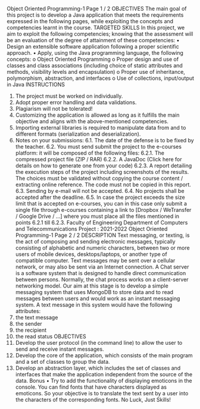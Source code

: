 Object Oriented Programming-1
Page 1 / 2
OBJECTIVES
The main goal of this project is to develop a Java application that meets the requirements expressed
in the following pages, while exploiting the concepts and competencies learnt in the course.
TARGETED SKILLS
In this project, we aim to exploit the following competencies; knowing that the assessment will be
an evaluation of the degree of attainment of these competencies:
• Design an extensible software application following a proper scientific approach.
• Apply, using the Java programming language, the following concepts:
o Object Oriented Programming
o Proper design and use of classes and class associations (including choice of static
attributes and methods, visibility levels and encapsulation)
o Proper use of inheritance, polymorphism, abstraction, and interfaces
o Use of collections, input/output in Java
INSTRUCTIONS
1. The project must be worked on individually.
2. Adopt proper error handling and data validations.
3. Plagiarism will not be tolerated!
4. Customizing the application is allowed as long as it fulfills the main objective and aligns with
the above-mentioned competencies.
5. Importing external libraries is required to manipulate data from and to different formats
(serialization and deserialization).
6. Notes on your submissions:
6.1. The date of the defense is to be fixed by the teacher.
6.2. You must send submit the project to the e-courses platform: it will be composed of the
following files:
6.2.1. The compressed project file (ZIP / RAR)
6.2.2. A JavaDoc (Click here for details on how to generate one from your code)
6.2.3. A report detailing the execution steps of the project including screenshots of the
results. The choices must be validated without copying the course content / extracting
online reference. The code must not be copied in this report.
6.3. Sending by e-mail will not be accepted.
6.4. No projects shall be accepted after the deadline.
6.5. In case the project exceeds the size limit that is accepted on e-courses, you can in this case
only submit a single file through e-courses containing a link to [Dropbox / WeTransfer /
Google Drive / ...] where you must place all the files mentioned in points 6.2.1 till 6.2.3.
Faculty of Engineering
Department of Computers and Telecommunications
Project : 2021-2022
Object Oriented Programming-1
Page 2 / 2
DESCRIPTION
Text messaging, or texting, is the act of composing and sending electronic messages, typically
consisting of alphabetic and numeric characters, between two or more users of mobile devices,
desktops/laptops, or another type of compatible computer. Text messages may be sent over a cellular
network, or may also be sent via an Internet connection.
A Chat server is a software system that is designed to handle direct communication between persons.
Normally, the chat process works on a client-server networking model.
Our aim at this stage is to develop a simple messaging system that uses MongoDB to store data and
to read messages between users and would work as an instant messaging system.
A text message in this system would have the following attributes:
1. the text message
2. the sender
3. the recipient
4. the read status
OBJECTIVES
1. Develop the user protocol (in the command line) to allow the user to send and receive instant
messages.
2. Develop the core of the application, which consists of the main program and a set of classes to
group the data.
3. Develop an abstraction layer, which includes the set of classes and interfaces that make the
application independent from the source of the data.
Bonus
• Try to add the functionality of displaying emoticons in the console. You can find fonts that have
characters displayed as emoticons. So your objective is to translate the text sent by a user into the
characters of the corresponding fonts.
No Luck, Just Skills!
